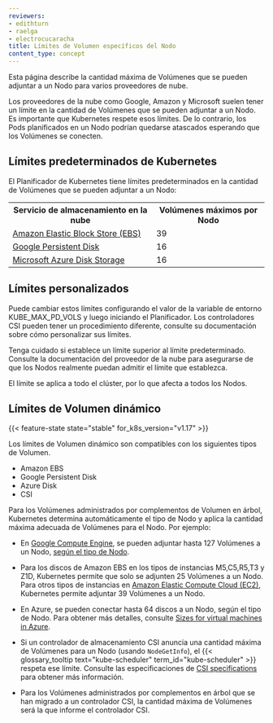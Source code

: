 ```yaml
---
reviewers:
- edithturn
- raelga
- electrocucaracha
title: Límites de Volumen específicos del Nodo
content_type: concept
---
```


<!-- overview -->

Esta página describe la cantidad máxima de Volúmenes que se pueden adjuntar a un Nodo para varios proveedores de nube.

Los proveedores de la nube como Google, Amazon y Microsoft suelen tener un límite en la cantidad de Volúmenes que se pueden adjuntar a un Nodo. Es importante que Kubernetes respete esos límites. De lo contrario, los Pods planificados en un Nodo podrían quedarse atascados esperando que los Volúmenes se conecten.



<!-- body -->

## Límites predeterminados de Kubernetes

El Planificador de Kubernetes tiene límites predeterminados en la cantidad de Volúmenes que se pueden adjuntar a un Nodo:

<table>
  <tr><th>Servicio de almacenamiento en la nube</th><th>Volúmenes máximos por Nodo</th></tr>
  <tr><td><a href="https://aws.amazon.com/ebs/">Amazon Elastic Block Store (EBS)</a></td><td>39</td></tr>
  <tr><td><a href="https://cloud.google.com/persistent-disk/">Google Persistent Disk</a></td><td>16</td></tr>
  <tr><td><a href="https://azure.microsoft.com/en-us/services/storage/main-disks/">Microsoft Azure Disk Storage</a></td><td>16</td></tr>
</table>

## Límites personalizados

Puede cambiar estos límites configurando el valor de la variable de entorno KUBE_MAX_PD_VOLS y luego iniciando el Planificador. Los controladores CSI pueden tener un procedimiento diferente, consulte su documentación sobre cómo personalizar sus límites.

Tenga cuidado si establece un límite superior al límite predeterminado. Consulte la documentación del proveedor de la nube para asegurarse de que los Nodos realmente puedan admitir el límite que establezca.

El límite se aplica a todo el clúster, por lo que afecta a todos los Nodos.

## Límites de Volumen dinámico

{{< feature-state state="stable" for_k8s_version="v1.17" >}}

Los límites de Volumen dinámico son compatibles con los siguientes tipos de Volumen.

- Amazon EBS
- Google Persistent Disk
- Azure Disk
- CSI

Para los Volúmenes administrados por complementos de Volumen en árbol, Kubernetes determina automáticamente el tipo de Nodo y aplica la cantidad máxima adecuada de Volúmenes para el Nodo. Por ejemplo:

* En
<a href="https://cloud.google.com/compute/">Google Compute Engine</a>,
se pueden adjuntar hasta 127 Volúmenes a un Nodo, [según el tipo de Nodo](https://cloud.google.com/compute/docs/disks/#pdnumberlimits).

* Para los discos de  Amazon EBS en los tipos de instancias M5,C5,R5,T3 y Z1D, Kubernetes permite que solo se adjunten 25 Volúmenes a un Nodo. Para otros tipos de instancias en 
<a href="https://aws.amazon.com/ec2/">Amazon Elastic Compute Cloud (EC2)</a>,
Kubernetes permite adjuntar 39 Volúmenes a un Nodo.

* En Azure, se pueden conectar hasta 64 discos a un Nodo, según el tipo de Nodo. Para obtener más detalles, consulte [Sizes for virtual machines in Azure](https://docs.microsoft.com/en-us/azure/virtual-machines/windows/sizes).

* Si un controlador de almacenamiento CSI anuncia una cantidad máxima de Volúmenes para un Nodo (usando `NodeGetInfo`), el {{< glossary_tooltip text="kube-scheduler" term_id="kube-scheduler" >}} respeta ese límite.
Consulte las especificaciones de [CSI specifications](https://github.com/container-storage-interface/spec/blob/master/spec.md#nodegetinfo) para obtener más información.

* Para los Volúmenes administrados por complementos en árbol que se han migrado a un controlador CSI, la cantidad máxima de Volúmenes será la que informe el controlador CSI.


